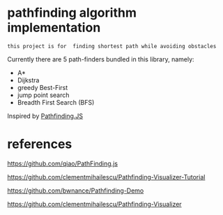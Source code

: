 #  pathfinding algorithm implementation
   
    this project is for  finding shortest path while avoiding obstacles

Currently there are 5 path-finders bundled in this library, namely:
 - A*
 - Dijkstra 
 - greedy Best-First 
 - jump point search
 - Breadth First Search (BFS) 


Inspired by [Pathfinding.JS](https://github.com/qiao/PathFinding.js)   

# references
 https://github.com/qiao/PathFinding.js 
 
 https://github.com/clementmihailescu/Pathfinding-Visualizer-Tutorial 
 
 https://github.com/bwnance/Pathfinding-Demo 
 
 https://github.com/clementmihailescu/Pathfinding-Visualizer
